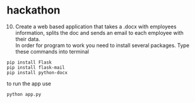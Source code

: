 # hackathon
10. Create a web based application that takes a .docx with employees information, splits the doc and sends an email to each employee with their data. 							
In order for program to work you need to install several packages. Type these commands into terminal
```
pip install Flask
pip install flask-mail
pip install python-docx
```

to run the app use 

```
python app.py
```
